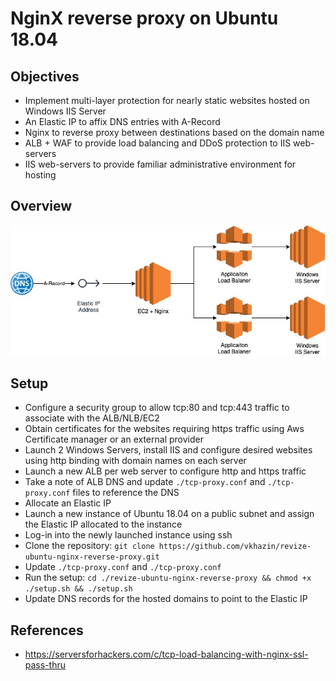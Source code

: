 # NginX reverse proxy on Ubuntu 18.04

## Objectives

* Implement multi-layer protection for nearly static websites hosted on Windows IIS Server
* An Elastic IP to affix DNS entries with A-Record
* Nginx to reverse proxy between destinations based on the domain name
* ALB + WAF to provide load balancing and DDoS protection to IIS web-servers
* IIS web-servers to provide familiar administrative environment for hosting

## Overview

![](./assets/emergency-measures.jpg)

## Setup

* Configure a security group to allow tcp:80 and tcp:443 traffic to associate with the ALB/NLB/EC2
* Obtain certificates for the websites requiring https traffic using Aws Certificate manager or an external provider
* Launch 2 Windows Servers, install IIS and configure desired websites using http binding with domain names on each server
* Launch a new ALB per web server to configure http and https traffic
* Take a note of ALB DNS and update `./tcp-proxy.conf` and `./tcp-proxy.conf` files to reference the DNS
* Allocate an Elastic IP
* Launch a new instance of Ubuntu 18.04 on a public subnet and assign the Elastic IP allocated to the instance
* Log-in into the newly launched instance using ssh
* Clone the repository: `git clone https://github.com/vkhazin/revize-ubuntu-nginx-reverse-proxy.git`
* Update `./tcp-proxy.conf` and `./tcp-proxy.conf`
* Run the setup: `cd ./revize-ubuntu-nginx-reverse-proxy && chmod +x ./setup.sh && ./setup.sh`
* Update DNS records for the hosted domains to point to the Elastic IP

## References

* https://serversforhackers.com/c/tcp-load-balancing-with-nginx-ssl-pass-thru